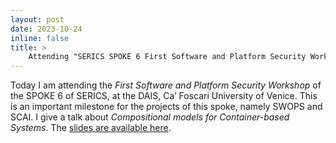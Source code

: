 ```yaml
---
layout: post
date: 2023-10-24
inline: false
title: >
    Attending "SERICS SPOKE 6 First Software and Platform Security Workshop" (and giving a talk)
---
```

Today I am attending the *First Software and Platform Security Workshop* of the SPOKE 6 of SERICS, at the DAIS, Ca’ Foscari University of Venice. This is an important milestone for the projects of this spoke, namely SWOPS and SCAI. 
I give a talk about *Compositional models for Container-based Systems*. The [slides are available here](/assets/pdf/2023-SPOKE6.pdf).